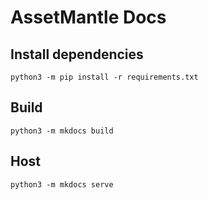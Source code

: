 # AssetMantle Docs

## Install dependencies

```shell
python3 -m pip install -r requirements.txt
```

## Build

```shell
python3 -m mkdocs build
```

## Host

```shell
python3 -m mkdocs serve
```
